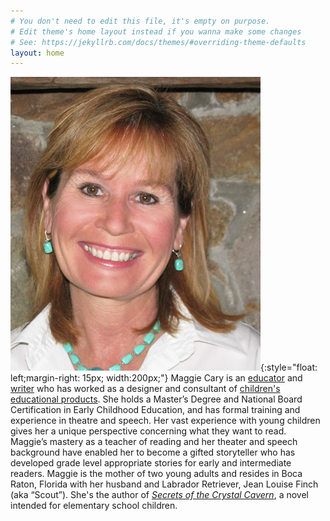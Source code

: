 ```yaml
---
# You don't need to edit this file, it's empty on purpose.
# Edit theme's home layout instead if you wanna make some changes
# See: https://jekyllrb.com/docs/themes/#overriding-theme-defaults
layout: home
---
```


![alt text][profilepic]{:style="float: left;margin-right: 15px; width:200px;"} 
Maggie Cary is an [educator](http://classroomtalk.com/) and [writer](/secrets.html) who has worked as a designer and consultant of [children's educational products](/products).  She holds a Master’s Degree and National Board Certification in Early Childhood Education, and has formal training and experience in theatre and speech.  Her vast experience with young children gives her a unique perspective concerning what they want to read.  Maggie’s mastery as a teacher of reading and her theater and speech background have enabled her to become a gifted storyteller who has developed grade level appropriate stories for early and intermediate readers.
Maggie is the mother of two young adults and resides in Boca Raton, Florida with her husband and Labrador Retriever, Jean Louise Finch (aka “Scout”).
She's the author of [*Secrets of the Crystal Cavern*](/secrets.html), a novel intended for elementary school children.




[profilepic]: /img/mcary1.jpg "Maggie Cary profile picture"
